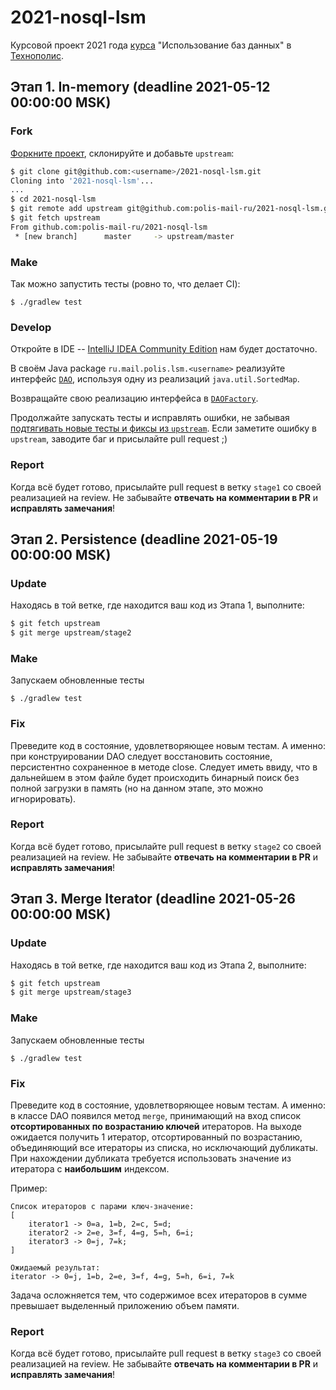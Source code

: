 # 2021-nosql-lsm
Курсовой проект 2021 года [курса](https://polis.mail.ru/curriculum/program/discipline/1169/) "Использование баз данных" в [Технополис](https://polis.mail.ru).

## Этап 1. In-memory (deadline 2021-05-12 00:00:00 MSK)
### Fork
[Форкните проект](https://help.github.com/articles/fork-a-repo/), склонируйте и добавьте `upstream`:
```bash
$ git clone git@github.com:<username>/2021-nosql-lsm.git
Cloning into '2021-nosql-lsm'...
...
$ cd 2021-nosql-lsm
$ git remote add upstream git@github.com:polis-mail-ru/2021-nosql-lsm.git
$ git fetch upstream
From github.com:polis-mail-ru/2021-nosql-lsm
 * [new branch]      master     -> upstream/master
```

### Make
Так можно запустить тесты (ровно то, что делает CI):
```
$ ./gradlew test
```

### Develop
Откройте в IDE -- [IntelliJ IDEA Community Edition](https://www.jetbrains.com/idea/) нам будет достаточно.

В своём Java package `ru.mail.polis.lsm.<username>` реализуйте интерфейс [`DAO`](src/main/java/ru/mail/polis/lsm/DAO.java), используя одну из реализаций `java.util.SortedMap`.

Возвращайте свою реализацию интерфейса в [`DAOFactory`](src/main/java/ru/mail/polis/lsm/DAOFactory.java#L57).

Продолжайте запускать тесты и исправлять ошибки, не забывая [подтягивать новые тесты и фиксы из `upstream`](https://help.github.com/articles/syncing-a-fork/). Если заметите ошибку в `upstream`, заводите баг и присылайте pull request ;)

### Report
Когда всё будет готово, присылайте pull request в ветку `stage1` со своей реализацией на review. Не забывайте **отвечать на комментарии в PR** и **исправлять замечания**!

## Этап 2. Persistence (deadline 2021-05-19 00:00:00 MSK)
### Update
Находясь в той ветке, где находится ваш код из Этапа 1, выполните:
```bash
$ git fetch upstream
$ git merge upstream/stage2
```

### Make
Запускаем обновленные тесты
```
$ ./gradlew test
```

### Fix
Преведите код в состояние, удовлетворяющее новым тестам. А именно: при конструировании DAO следует восстановить состояние, персистентно сохраненное в методе close.
Следует иметь ввиду, что в дальнейшем в этом файле будет происходить бинарный поиск без полной загрузки в память (но на данном этапе, это можно игнорировать).

### Report
Когда всё будет готово, присылайте pull request в ветку `stage2` со своей реализацией на review. Не забывайте **отвечать на комментарии в PR** и **исправлять замечания**!

## Этап 3. Merge Iterator (deadline 2021-05-26 00:00:00 MSK)
### Update
Находясь в той ветке, где находится ваш код из Этапа 2, выполните:
```bash
$ git fetch upstream
$ git merge upstream/stage3
```

### Make
Запускаем обновленные тесты
```
$ ./gradlew test
```

### Fix
Преведите код в состояние, удовлетворяющее новым тестам. А именно: в классе DAO появился метод `merge`, принимающий на вход список **отсортированных по возрастанию ключей** итераторов.
На выходе ожидается получить 1 итератор, отсортированный по возрастанию, объединяющий все итераторы из списка, но исключающий дубликаты.
При нахождении дубликата требуется использовать значение из итератора с **наибольшим** индексом.

Пример:
```
Cписок итераторов с парами ключ-значение:
[
    iterator1 -> 0=a, 1=b, 2=c, 5=d;
    iterator2 -> 2=e, 3=f, 4=g, 5=h, 6=i;
    iterator3 -> 0=j, 7=k;
]

Ожидаемый результат:
iterator -> 0=j, 1=b, 2=e, 3=f, 4=g, 5=h, 6=i, 7=k
```

Задача осложняется тем, что содержимое всех итераторов в сумме превышает выделенный приложению объем памяти.

### Report
Когда всё будет готово, присылайте pull request в ветку `stage3` со своей реализацией на review. Не забывайте **отвечать на комментарии в PR** и **исправлять замечания**!
